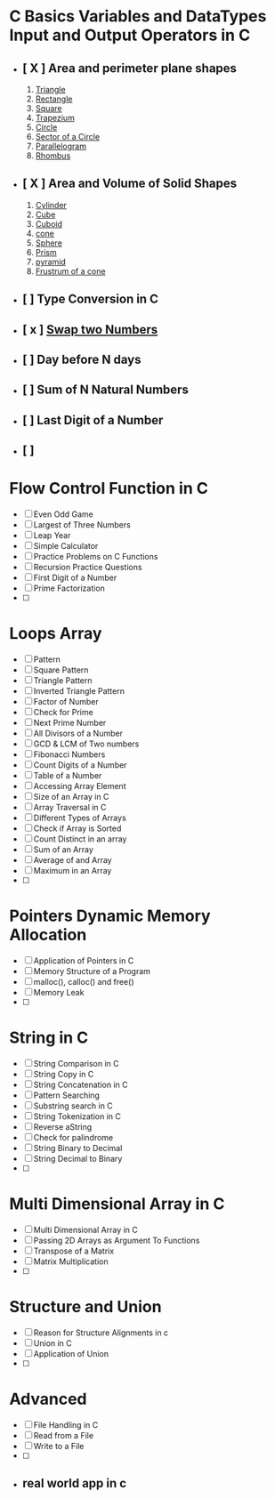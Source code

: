 # C Basics Variables and DataTypes Input and Output Operators in C
- ## [ X ] Area and perimeter plane shapes
     1. [Triangle](source_code/planeShapes/Triangle.c)
     2. [Rectangle](source_code/planeShapes/Rectangle.c)
     3. [Square](source_code/planeShapes/square.c)
     4. [Trapezium](source_code/planeShapes/trapezium.c)
     5. [Circle](source_code/planeShapes/circle.c)
     6. [Sector of a Circle](source_code/planeShapes/sector.c)
     7. [Parallelogram](source_code/planeShapes/parallelogram.c)
     8. [Rhombus](source_code/planeShapes/rhombus.c)
- ## [ X ]  Area and Volume of Solid Shapes
     1.  [Cylinder](source_code/solidShapes/cylinder.c)
     2.  [Cube](source_code/solidShapes/cube.c)
     3.  [Cuboid](source_code/solidShapes/cuboid.c)
     4.  [cone](source_code/solidShapes/cone.c)
     5.  [Sphere](source_code/solidShapes/sphere.c)
     6.  [Prism](source_code/solidShapes/prism.c)
     7.  [pyramid](source_code/solidShapes/pyramid.c)
     8.  [Frustrum of a cone](source_code/solidShapes/frustrumOfCone.c)
- ## [ ] Type Conversion in C
- ## [ x ] [Swap two Numbers](swap.c)
- ## [ ] Day before N days
- ## [ ] Sum of N Natural Numbers
- ## [ ] Last Digit of a Number
- ## [ ] 
# Flow Control Function in C
- [ ] Even Odd Game
- [ ] Largest of Three Numbers
- [ ] Leap Year
- [ ] Simple Calculator
- [ ] Practice Problems on C Functions
- [ ] Recursion Practice Questions
- [ ] First Digit of a Number
- [ ] Prime Factorization
- [ ] 
# Loops Array
- [ ] Pattern
- [ ] Square Pattern
- [ ] Triangle Pattern
- [ ] Inverted Triangle Pattern
- [ ] Factor of Number
- [ ] Check for Prime
- [ ] Next Prime Number
- [ ] All Divisors of a Number
- [ ] GCD & LCM of Two numbers
- [ ] Fibonacci Numbers
- [ ] Count Digits of a Number
- [ ] Table of a Number
- [ ] Accessing Array Element
- [ ] Size of an Array in C
- [ ] Array Traversal in C
- [ ] Different Types of Arrays
- [ ] Check if Array is Sorted
- [ ] Count Distinct in an array
- [ ] Sum of an Array
- [ ] Average of and Array
- [ ] Maximum in an Array
- [ ] 
# Pointers Dynamic Memory Allocation
- [ ] Application of Pointers in C
- [ ] Memory Structure of a Program
- [ ] malloc(), calloc() and free()
- [ ] Memory Leak
- [ ] 
# String in C
- [ ] String Comparison in C
- [ ] String Copy in C
- [ ] String Concatenation in C
- [ ] Pattern Searching
- [ ] Substring search in C
- [ ] String Tokenization in C
- [ ] Reverse aString
- [ ] Check for palindrome
- [ ] String Binary to Decimal
- [ ] String Decimal to Binary
- [ ] 
# Multi Dimensional Array in C
- [ ] Multi Dimensional Array in C
- [ ] Passing 2D Arrays as Argument To Functions
- [ ] Transpose of a Matrix
- [ ] Matrix Multiplication
- [ ] 
# Structure and Union
- [ ] Reason for Structure Alignments in c
- [ ] Union in C
- [ ] Application of Union
- [ ] 
# Advanced
- [ ] File Handling in C
- [ ] Read from a File
- [ ] Write to a File
- [ ] 
- ## real world app in c



